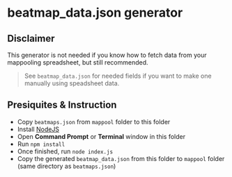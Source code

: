 # beatmap_data.json generator

## Disclaimer
This generator is not needed if you know how to fetch data from your mappooling spreadsheet, but still recommended.
> See `beatmap_data.json` for needed fields if you want to make one manually using speadsheet data.

## Presiquites & Instruction
- Copy `beatmaps.json` from `mappool` folder to this folder
- Install [NodeJS](https://nodejs.org/en/download/prebuilt-installer/current)
- Open **Command Prompt** or **Terminal** window in this folder
- Run `npm install`
- Once finished, run `node index.js`
- Copy the generated `beatmap_data.json` from this folder to `mappool` folder (same directory as `beatmaps.json`)